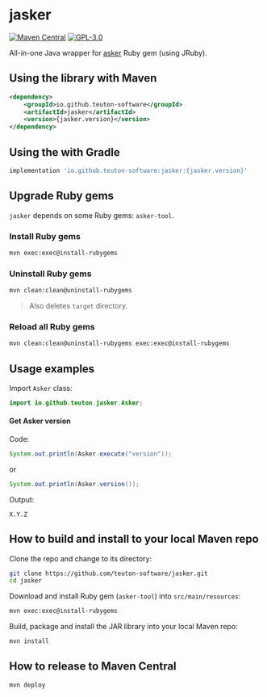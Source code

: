 # jasker

[![Maven Central](http://img.shields.io/maven-central/v/io.github.teuton-software/jasker)](https://central.sonatype.com/search?smo=true&q=a%3Ajasker+g%3Aio.github.teuton-software)
[![GPL-3.0](https://img.shields.io/badge/license-GPL--3.0-%250778B9.svg)](https://www.gnu.org/licenses/gpl-3.0.html)

All-in-one Java wrapper for [asker](https://rubygems.org/gems/asker-tool) Ruby gem (using JRuby).

## Using the library with Maven

```xml
<dependency>
    <groupId>io.github.teuton-software</groupId>
    <artifactId>jasker</artifactId>
    <version>{jasker.version}</version>
</dependency>
```

## Using the with Gradle

```groovy
implementation 'io.github.teuton-software:jasker:{jasker.version}'
```

## Upgrade Ruby gems

`jasker` depends on some Ruby gems: `asker-tool`.

### Install Ruby gems

```bash
mvn exec:exec@install-rubygems
```

### Uninstall Ruby gems

```bash
mvn clean:clean@uninstall-rubygems
```

> Also deletes `target` directory.

### Reload all Ruby gems

```bash
mvn clean:clean@uninstall-rubygems exec:exec@install-rubygems
```

## Usage examples

Import `Asker` class:

```java
import io.github.teuton.jasker.Asker;
```

#### Get Asker version

Code:

```java
System.out.println(Asker.execute("version"));
```

or

```java
System.out.println(Asker.version());
```

Output:

```
X.Y.Z
```

## How to build and install to your local Maven repo

Clone the repo and change to its directory:

```bash
git clone https://github.com/teuton-software/jasker.git
cd jasker
```

Download and install Ruby gem (`asker-tool`) into `src/main/resources`:

```bash
mvn exec:exec@install-rubygems
```

Build, package and install the JAR library into your local Maven repo:

```bash
mvn install
```

## How to release to Maven Central


```bash
mvn deploy
```

